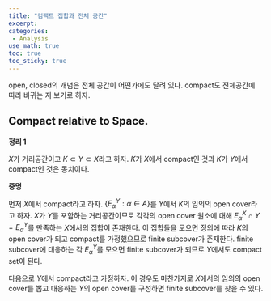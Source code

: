 ```yaml
---
title: "컴팩트 집합과 전체 공간"
excerpt: 
categories:
 - Analysis
use_math: true
toc: true
toc_sticky: true
---
```


open, closed의 개념은 전체 공간이 어떤가에도 달려 있다. compact도 전체공간에 따라 바뀌는 지 보기로 하자.

## Compact relative to Space.

**정리 1**

$X$가 거리공간이고 $K \subset Y \subset X$라고 하자. $K$가 $X$에서 compact인 것과 $K$가 $Y$에서 compact인 것은 동치이다.

**증명**

먼저 $X$에서 compact라고 하자. $\{E_\alpha^Y : \alpha \in A\}$를 $Y$에서 $K$의 임의의 open cover라고 하자. $X$가 $Y$를 포함하는 거리공간이므로 각각의 open cover 원소에 대해 $E_\alpha^X \cap Y = E_\alpha^Y$를 만족하는 $X$에서의 집합이 존재한다. 이 집합들을 모으면 정의에 따라 $K$의 open cover가 되고 compact를 가정했으므로 finite subcover가 존재한다. finite subcover에 대응하는 각 $E_\alpha^Y$를 모으면 finite subcover가 되므로 $Y$에서도 compact set이 된다.

다음으로 $Y$에서 compact라고 가정하자. 이 경우도 마찬가지로 $X$에서의 임의의 open cover를 뽑고 대응하는 $Y$의 open cover를 구성하면 finite subcover를 찾을 수 있다.


